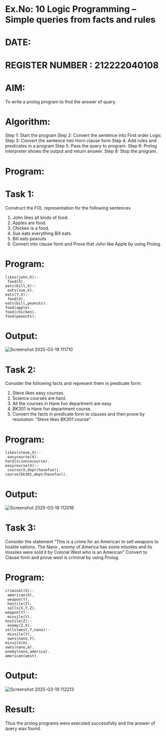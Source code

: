 # Ex.No: 10 Logic Programming – Simple queries from facts and rules
# DATE:
# REGISTER NUMBER : 212222040108
# AIM:
To write a prolog program to find the answer of query.

# Algorithm:
Step 1: Start the program
Step 2: Convert the sentence into First order Logic
Step 3: Convert the sentence into Horn clause form
Step 4: Add rules and predicates in a program
Step 5: Pass the query to program.
Step 6: Prolog interpreter shows the output and return answer.
Step 8: Stop the program.

# Program:
# Task 1:
Construct the FOL representation for the following sentences

1. John likes all kinds of food.
2. Apples are food.
3. Chicken is a food.
4. Sue eats everything Bill eats.
5. Bill eats peanuts
6. Convert into clause form and Prove that John like Apple by using Prolog.
# Program:
```
likes(john,X):-
 food(X).
eats(bill,X):-
 eats(sue,X).
eats(Y,X):-
 food(X).
eats(bill,peanuts).
food(apple).
food(chicken).
food(peanuts).
```
# Output:
![Screenshot 2025-03-19 111710](https://github.com/user-attachments/assets/fdf25c83-cd71-482b-93c6-3f750c65eba1)


# Task 2:
Consider the following facts and represent them in predicate form:

1. Steve likes easy courses.
2. Science courses are hard.
3. All the courses in Have fun department are easy
4. BK301 is Have fun department course.
5. Convert the facts in predicate form to clauses and then prove by resolution: “Steve likes BK301 course”
# Program:
```
likes(steve,X):-
 easycourse(X).
hard(sciencecourse).
easycourse(X):-
 course(X,dept(havefun)).
course(bk301,dept(havefun)).
```
# Output:
![Screenshot 2025-03-19 112016](https://github.com/user-attachments/assets/ee19f131-be1c-4c1a-933a-a71d74652ea5)



# Task 3:
Consider the statement
“This is a crime for an American to sell weapons to hostile nations. The Nano , enemy of America has some missiles and its missiles were sold it by Colonal West who is an American”
Convert to Clause form and prove west is criminal by using Prolog.

# Program:
```
criminal(X):-
 american(X),
 weapon(Y),
 hostile(Z),
 sells(X,Y,Z).
weapon(Y):-
 missile(Y).
hostile(Z):-
 enemy(Z,X).
sells(west,Y,nano):-
 missile(Y),
 owns(nano,Y).
missile(m).
owns(nano,m).
enemy(nano,america).
american(west). 
```
# Output:
![Screenshot 2025-03-19 112213](https://github.com/user-attachments/assets/c0cf6fa2-4838-487e-ae7e-f7926a5865e7)


# Result:
Thus the prolog programs were executed successfully and the answer of query was found.
